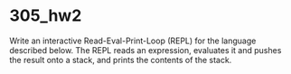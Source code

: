 305_hw2
=======

Write an interactive Read-Eval-Print-Loop (REPL) for the language described below. The 
REPL reads an expression, evaluates it and pushes the result onto a stack, and prints the contents 
of the stack.
